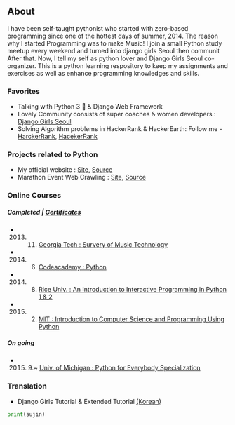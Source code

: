 ## About
I have been self-taught pythonist who started with zero-based programming since one of the hottest days of summer, 2014. The reason why I started Programming was to make Music! I join a small Python study meetup every weekend and turned into django girls Seoul then communit After that. Now, I tell my self as python lover and Django Girls Seoul co-organizer. This is a python learning respository to keep my assignments and exercises as well as enhance programming knowledges and skills.

### Favorites
- Talking with Python 3 :snake: & Django Web Framework
- Lovely Community consists of super coaches & women developers : [Django Girls Seoul](https://djangogirls.org/seoul/)
- Solving Algorithm problems in HackerRank & HackerEarth: Follow me - [HarckerRank](https://www.hackerrank.com/sujinlee), [HacekerRank](https://www.hackerearth.com/@sujinlee.me)

### Projects related to Python 
- My official website : [Site](http://www.sujinlee.me/), [Source](https://github.com/sujinleeme/official-website)
- Marathon Event Web Crawling : [Site](http://www.sujinlee.me/marathon-event/), [Source](https://github.com/sujinleeme/official-website/tree/master/myrun)

### Online Courses
##### Completed | [Certificates](https://www.linkedin.com/in/leesujin)
- 2013. 11. [Georgia Tech : Survery of Music Technology](https://www.coursera.org/learn/music-technology)
- 2014. 6. [Codeacademy : Python](https://www.codecademy.com/learn/python)
- 2014. 8. [Rice Univ. : An Introduction to Interactive Programming in Python 1 & 2](https://www.coursera.org/course/interactivepython1)
- 2015. 2. [MIT : Introduction to Computer Science and Programming Using Python](https://www.edx.org/course/introduction-computer-science-mitx-6-00-1x-6)

##### On going
- 2015. 9.~ [Univ. of Michigan : Python for Everybody Specialization](https://www.coursera.org/specializations/python)

### Translation
- Django Girls Tutorial & Extended Tutorial [(Korean)](tutorial.djangogirls.org/ko)

```python
print(sujin)
```
